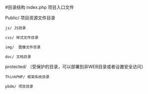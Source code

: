 #目录结构
index.php 项目入口文件

Public/ 项目资源文件目录

    js/ JS目录

    css/ 样式文件目录

    img/  图像文件目录

    doc/ 文档目录

protected/ （受保护的目录，可以部署到非WEB目录或者设置安全访问）

    ThinkPHP/ 框架系统目录

    pbdm/ 项目目录